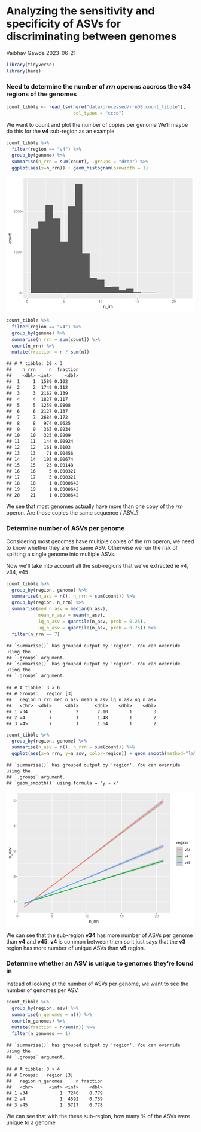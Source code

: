 Analyzing the sensitivity and specificity of ASVs for discriminating
between genomes
================
Vaibhav Gawde
2023-06-21

``` r
library(tidyverse)
library(here)
```

### Need to determine the number of *rrn* operons accross the v34 regions of the genomes

``` r
count_tibble <- read_tsv(here("data/processed/rrnDB.count_tibble"), 
                         col_types = "cccd")
```

We want to count and plot the number of copies per genome We’ll maybe do
this for the **v4** sub-region as an example

``` r
count_tibble %>% 
  filter(region == "v4") %>% 
  group_by(genome) %>% 
  summarise(n_rrn = sum(count), .groups = "drop") %>% 
  ggplot(aes(x=n_rrn)) + geom_histogram(binwidth = 1)
```

![](genome_sens_spec2_files/figure-gfm/unnamed-chunk-3-1.png)<!-- -->

``` r
count_tibble %>% 
  filter(region == "v4") %>% 
  group_by(genome) %>% 
  summarise(n_rrn = sum(count)) %>% 
  count(n_rrn) %>% 
  mutate(fraction = n / sum(n))
```

    ## # A tibble: 20 × 3
    ##    n_rrn     n  fraction
    ##    <dbl> <int>     <dbl>
    ##  1     1  1589 0.102    
    ##  2     2  1749 0.112    
    ##  3     3  2162 0.139    
    ##  4     4  1827 0.117    
    ##  5     5  1259 0.0808   
    ##  6     6  2127 0.137    
    ##  7     7  2684 0.172    
    ##  8     8   974 0.0625   
    ##  9     9   365 0.0234   
    ## 10    10   325 0.0209   
    ## 11    11   144 0.00924  
    ## 12    12   161 0.0103   
    ## 13    13    71 0.00456  
    ## 14    14   105 0.00674  
    ## 15    15    23 0.00148  
    ## 16    16     5 0.000321 
    ## 17    17     5 0.000321 
    ## 18    18     1 0.0000642
    ## 19    19     1 0.0000642
    ## 20    21     1 0.0000642

We see that most genomes actually have more than one copy of the *rrn*
operon. Are those copies the same sequence / ASV..?

### Determine number of ASVs per genome

Considering most genomes have multiple copies of the *rrn* operon, we
need to know whether they are the same ASV. Otherwise we run the risk of
splitting a single genome into multiple ASVs.

Now we’ll take into account all the sub-regions that we’ve extracted ie
v4, v34, v45

``` r
count_tibble %>% 
  group_by(region, genome) %>% 
  summarise(n_asv = n(), n_rrn = sum(count)) %>% 
  group_by(region, n_rrn) %>% 
  summarise(med_n_asv = median(n_asv),
            mean_n_asv = mean(n_asv),
            lq_n_asv = quantile(n_asv, prob = 0.25),
            uq_n_asv = quantile(n_asv, prob = 0.75)) %>% 
  filter(n_rrn == 7)
```

    ## `summarise()` has grouped output by 'region'. You can override using the
    ## `.groups` argument.
    ## `summarise()` has grouped output by 'region'. You can override using the
    ## `.groups` argument.

    ## # A tibble: 3 × 6
    ## # Groups:   region [3]
    ##   region n_rrn med_n_asv mean_n_asv lq_n_asv uq_n_asv
    ##   <chr>  <dbl>     <dbl>      <dbl>    <dbl>    <dbl>
    ## 1 v34        7         2       2.10        1        3
    ## 2 v4         7         1       1.48        1        2
    ## 3 v45        7         1       1.64        1        2

``` r
count_tibble %>% 
  group_by(region, genome) %>% 
  summarise(n_asv = n(), n_rrn = sum(count)) %>% 
  ggplot(aes(x=n_rrn, y=n_asv, color=region)) + geom_smooth(method="lm")
```

    ## `summarise()` has grouped output by 'region'. You can override using the
    ## `.groups` argument.
    ## `geom_smooth()` using formula = 'y ~ x'

![](genome_sens_spec2_files/figure-gfm/unnamed-chunk-4-1.png)<!-- -->

We can see that the sub-region **v34** has more number of ASVs per
genome than **v4** and **v45**. **v4** is common between them so it just
says that the **v3** region has more number of unique ASVs than **v5**
region.

### Determine whether an ASV is unique to genomes they’re found in

Instead of looking at the number of ASVs per genome, we want to see the
number of genomes per ASV.

``` r
count_tibble %>% 
  group_by(region, asv) %>% 
  summarise(n_genomes = n()) %>% 
  count(n_genomes) %>% 
  mutate(fraction = n/sum(n)) %>% 
  filter(n_genomes == 1)
```

    ## `summarise()` has grouped output by 'region'. You can override using the
    ## `.groups` argument.

    ## # A tibble: 3 × 4
    ## # Groups:   region [3]
    ##   region n_genomes     n fraction
    ##   <chr>      <int> <int>    <dbl>
    ## 1 v34            1  7246    0.779
    ## 2 v4             1  4592    0.759
    ## 3 v45            1  5717    0.778

We can see that with the these sub-region, how many % of the ASVs were
unique to a genome

